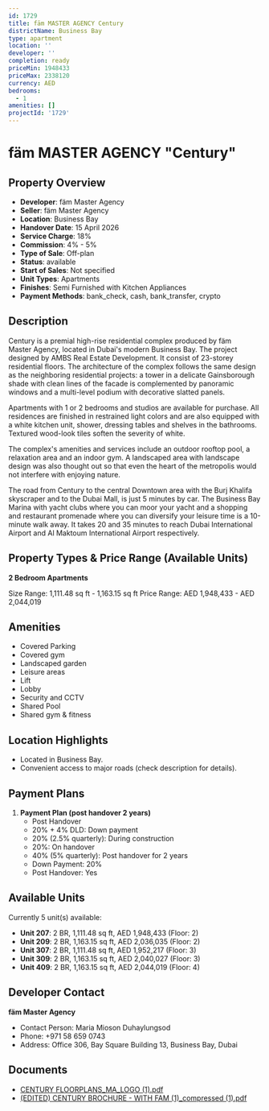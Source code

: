```yaml
---
id: 1729
title: fäm MASTER AGENCY Century
districtName: Business Bay
type: apartment
location: ''
developer: ''
completion: ready
priceMin: 1948433
priceMax: 2338120
currency: AED
bedrooms:
  - 1
amenities: []
projectId: '1729'
---
```


# fäm MASTER AGENCY "Century"

## Property Overview
- **Developer**: fäm Master Agency
- **Seller**: fäm Master Agency
- **Location**: Business Bay
- **Handover Date**: 15 April 2026
- **Service Charge**: 18%
- **Commission**: 4% - 5%
- **Type of Sale**: Off-plan
- **Status**: available
- **Start of Sales**: Not specified
- **Unit Types**: Apartments
- **Finishes**: Semi Furnished with Kitchen Appliances
- **Payment Methods**: bank_check, cash, bank_transfer, crypto

## Description
Century is a premial high-rise residential complex produced by fäm Master Agency, located in Dubai's modern Business Bay. The project designed by AMBS Real Estate Development. It consist of 23-storey residential floors. The architecture of the complex follows the same design as the neighboring residential projects: a tower in a delicate Gainsborough shade with clean lines of the facade is complemented by panoramic windows and a multi-level podium with decorative slatted panels.

Apartments with 1 or 2 bedrooms and studios are available for purchase. All residences are finished in restrained light colors and are also equipped with a white kitchen unit, shower, dressing tables and shelves in the bathrooms. Textured wood-look tiles soften the severity of white.

The complex's amenities and services include an outdoor rooftop pool, a relaxation area and an indoor gym. A landscaped area with landscape design was also thought out so that even the heart of the metropolis would not interfere with enjoying nature.

The road from Century to the central Downtown area with the Burj Khalifa skyscraper and to the Dubai Mall, is just 5 minutes by car. The Business Bay Marina with yacht clubs where you can moor your yacht and a shopping and restaurant promenade where you can diversify your leisure time is a 10-minute walk away. It takes 20 and 35 minutes to reach Dubai International Airport and Al Maktoum International Airport respectively.

## Property Types & Price Range (Available Units)
**2 Bedroom Apartments**

Size Range: 1,111.48 sq ft - 1,163.15 sq ft
Price Range: AED 1,948,433 - AED 2,044,019

## Amenities
- Covered Parking
- Covered gym
- Landscaped garden
- Leisure areas
- Lift
- Lobby
- Security and CCTV
- Shared Pool
- Shared gym & fitness

## Location Highlights
- Located in Business Bay.
- Convenient access to major roads (check description for details).

## Payment Plans
1. **Payment Plan (post handover 2 years)**
   - Post Handover
   - 20% + 4% DLD: Down payment
   - 20% (2.5% quarterly): During construction
   - 20%: On handover
   - 40% (5% quarterly): Post handover for 2 years
   - Down Payment: 20%
   - Post Handover: Yes

## Available Units
Currently 5 unit(s) available:
- **Unit 207**: 2 BR, 1,111.48 sq ft, AED 1,948,433 (Floor: 2)
- **Unit 209**: 2 BR, 1,163.15 sq ft, AED 2,036,035 (Floor: 2)
- **Unit 307**: 2 BR, 1,111.48 sq ft, AED 1,952,217 (Floor: 3)
- **Unit 309**: 2 BR, 1,163.15 sq ft, AED 2,040,027 (Floor: 3)
- **Unit 409**: 2 BR, 1,163.15 sq ft, AED 2,044,019 (Floor: 4)

## Developer Contact
**fäm Master Agency**
- Contact Person: Maria Mioson Duhaylungsod
- Phone: +971 58 659 0743
- Address: Office 306, Bay Square Building 13, Business Bay, Dubai

## Documents
- [CENTURY FLOORPLANS_MA_LOGO (1).pdf](https://cdn.geniemap.net/2024/05/02/VvpLLx8jeqy0afJ2OIIBFycGclwdIjACLRBm1YTY.pdf)
- [(EDITED) CENTURY BROCHURE - WITH FAM (1)_compressed (1).pdf](https://cdn.geniemap.net/2024/05/02/kBYiij3PSXlSmHIiOBnY1DOZTQv08mDpR8M7GBRJ.pdf)
